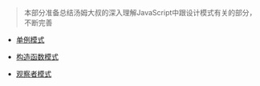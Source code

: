 > 本部分准备总结汤姆大叔的深入理解JavaScript中跟设计模式有关的部分，不断完善

- [单例模式](https://github.com/SanQiG/Front-End-Summary/blob/master/%E8%AE%BE%E8%AE%A1%E6%A8%A1%E5%BC%8F/%E5%8D%95%E4%BE%8B%E6%A8%A1%E5%BC%8F.md)

- [构造函数模式](https://github.com/SanQiG/Front-End-Summary/blob/master/%E8%AE%BE%E8%AE%A1%E6%A8%A1%E5%BC%8F/%E6%9E%84%E9%80%A0%E5%87%BD%E6%95%B0%E6%A8%A1%E5%BC%8F.md)

- [观察者模式](https://github.com/SanQiG/Front-End-Summary/blob/master/%E8%AE%BE%E8%AE%A1%E6%A8%A1%E5%BC%8F/%E8%A7%82%E5%AF%9F%E8%80%85%E6%A8%A1%E5%BC%8F.md)

